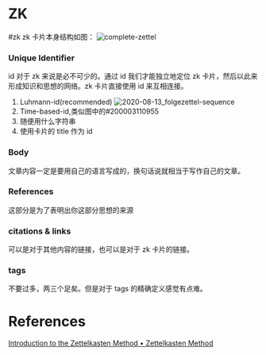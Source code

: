 # ZK
#zk
zk 卡片本身结构如图：
![complete-zettel](../../files/images/zk/zk/complete-zettel.png)
### Unique Identifier
id 对于 zk 来说是必不可少的。通过 id 我们才能独立地定位 zk 卡片，然后以此来形成知识和思想的网络。zk 卡片直接使用 id 来互相连接。

1. Luhmann-id(recommended) ![2020-08-13_folgezettel-sequence](../../files/images/zk/zk/2020-08-13_folgezettel-sequence.png)
4. Time-based-id,类似图中的#200003110955
5. 随便用什么字符串
6. 使用卡片的 title 作为 id

### Body
文章内容一定是要用自己的语言写成的，换句话说就相当于写作自己的文章。

### References
这部分是为了表明出你这部分思想的来源

### citations & links
可以是对于其他内容的链接，也可以是对于 zk 卡片的链接。

### tags
不要过多，两三个足矣。但是对于 tags 的精确定义感觉有点难。

# References
[Introduction to the Zettelkasten Method • Zettelkasten Method](https://zettelkasten.de/introduction/)